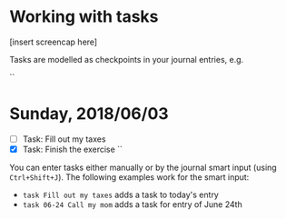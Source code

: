 # Working with tasks
[insert screencap here]

Tasks are modelled as checkpoints in your journal entries, e.g. 

`` 
# Sunday, 2018/06/03

- [ ] Task: Fill out my taxes
- [x] Task: Finish the exercise 
``

You can enter tasks either manually or by the journal smart input (using `Ctrl+Shift+J`). The following examples work for the smart input: 

* `task Fill out my taxes` adds a task to today's entry
* `task 06-24 Call my mom` adds a task for entry of June 24th

